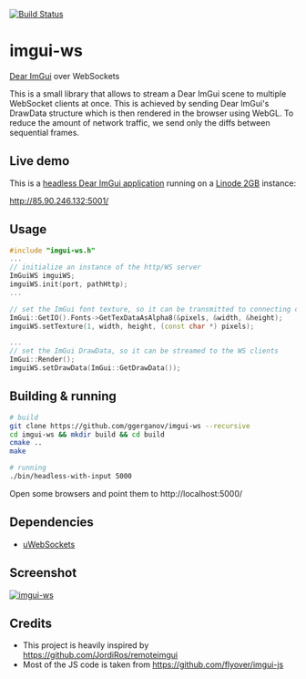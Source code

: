  [![Build Status](https://travis-ci.org/ggerganov/imgui-ws.svg?branch=master)](https://travis-ci.org/ggerganov/imgui-ws?branch=master)

# imgui-ws

[Dear ImGui](https://github.com/ocornut/imgui) over WebSockets

This is a small library that allows to stream a Dear ImGui scene to multiple WebSocket clients at once. This is achieved by sending Dear ImGui's DrawData structure which is then rendered in the browser using WebGL. To reduce the amount of network traffic, we send only the diffs between sequential frames.

## Live demo

This is a [headless Dear ImGui application](https://github.com/ggerganov/imgui-ws/tree/master/examples/headless-with-input) running on a [Linode 2GB](https://www.linode.com/pricing) instance:

http://85.90.246.132:5001/

## Usage

```cpp
#include "imgui-ws.h"
...
// initialize an instance of the http/WS server
ImGuiWS imguiWS;
imguiWS.init(port, pathHttp);
...

// set the ImGui font texture, so it can be transmitted to connecting clients
ImGui::GetIO().Fonts->GetTexDataAsAlpha8(&pixels, &width, &height);
imguiWS.setTexture(1, width, height, (const char *) pixels);

...
// set the ImGui DrawData, so it can be streamed to the WS clients
ImGui::Render();
imguiWS.setDrawData(ImGui::GetDrawData());

```

## Building & running

```bash
# build
git clone https://github.com/ggerganov/imgui-ws --recursive
cd imgui-ws && mkdir build && cd build
cmake ..
make

# running
./bin/headless-with-input 5000
```

Open some browsers and point them to http://localhost:5000/

## Dependencies

 - [uWebSockets](https://github.com/uNetworking/uWebSockets)

## Screenshot 

 <a href="https://i.imgur.com/TVxj8cf.png" target="_blank">![imgui-ws](https://i.imgur.com/TVxj8cf.png)</a>

## Credits
 - This project is heavily inspired by https://github.com/JordiRos/remoteimgui
 - Most of the JS code is taken from https://github.com/flyover/imgui-js
